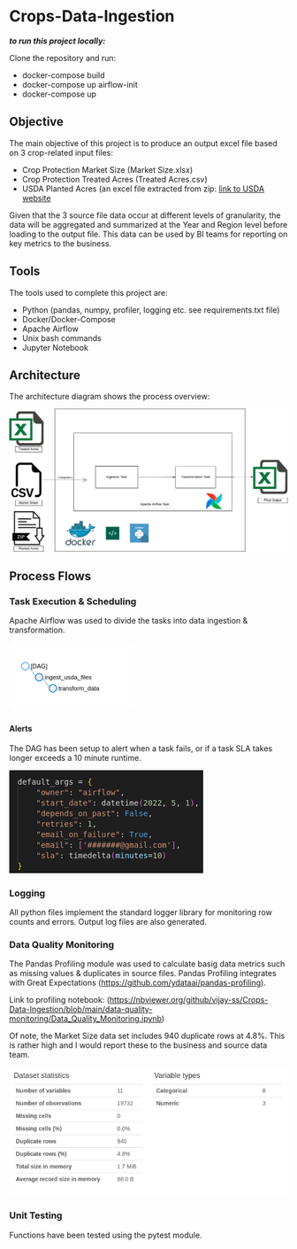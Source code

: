 # Crops-Data-Ingestion

***to run this project locally:***

Clone the repository and run:
- docker-compose build
- docker-compose up airflow-init
- docker-compose up

## Objective

The main objective of this project is to produce an output excel file based on 3 crop-related input files:

- Crop Protection Market Size (Market Size.xlsx)
- Crop Protection Treated Acres (Treated Acres.csv)
- USDA Planted Acres (an excel file extracted from zip: [link to USDA website](https://www.fsa.usda.gov/news-room/efoia/electronic-reading-room/frequently-requested-information/crop-acreage-data/index)

Given that the 3 source file data occur at different levels of granularity, the data will be aggregated and summarized at the Year and Region level before loading to the output file. This data can be used by BI teams for reporting on key metrics to the business.

## Tools

The tools used to complete this project are:
- Python (pandas, numpy, profiler, logging etc. see requirements.txt file)
- Docker/Docker-Compose
- Apache Airflow
- Unix bash commands
- Jupyter Notebook

## Architecture

The architecture diagram shows the process overview:

![](images/crops-architecture.png)

## Process Flows

### Task Execution & Scheduling

Apache Airflow was used to divide the tasks into data ingestion & transformation.

![](images/DAG.png)

#### Alerts

The DAG has been setup to alert when a task fails, or if a task SLA takes longer exceeds a 10 minute runtime.

![](images/airflow-alert.png)

### Logging

All python files implement the standard logger library for monitoring row counts and errors. Output log files are also generated.

### Data Quality Monitoring

The Pandas Profiling module was used to calculate basig data metrics such as missing values & duplicates in source files. Pandas Profiling integrates with Great Expectations (https://github.com/ydataai/pandas-profiling).

Link to profiling notebook: (https://nbviewer.org/github/vijay-ss/Crops-Data-Ingestion/blob/main/data-quality-monitoring/Data_Quality_Monitoring.ipynb)

Of note, the Market Size data set includes 940 duplicate rows at 4.8%. This is rather high and I would report these to the business and source data team.

![](images/market-size-profile.png)

### Unit Testing

Functions have been tested using the pytest module.

